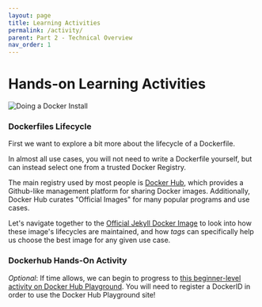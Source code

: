 ```yaml
---
layout: page
title: Learning Activities
permalink: /activity/
parent: Part 2 - Technical Overview
nav_order: 1
---
```


# Hands-on Learning Activities

![Doing a Docker Install](/figures/dockerinstall.png)

### Dockerfiles Lifecycle

First we want to explore a bit more about the lifecycle of a Dockerfile.

In almost all use cases, you will not need to write a Dockerfile yourself, but can instead select one from a trusted Docker Registry.

The main registry used by most people is [Docker Hub](http://hub.docker.com), which provides a Github-like management platform for sharing Docker images. Additionally, Docker Hub curates "Official Images" for many popular programs and use cases.

Let's navigate together to the [Official Jekyll Docker Image](http://hub.docker.com/r/jekyll/jekyll/tags) to look into how these image's lifecycles are maintained, and how *tags* can specifically help us choose the best image for any given use case.
<br/>

### Dockerhub Hands-On Activity

*Optional*: If time allows, we can begin to progress to [this beginner-level activity on Docker Hub Playground](https://training.play-with-docker.com/beginner-linux/). You will need to register a DockerID in order to use the Docker Hub Playground site!

<!---
### Installing Docker/Q&A

Even though mastering Docker can help you solve the many environment and dependency issues you'll come across in computing, getting Docker itself running on any given system can be quite a challenging task initially!

First, we're going to check in on everyone's install status, to see who already has Docker installed. (No worries if you don't, it's not required- just gaining an understanding of our experience levels!)

Next, if you're interested in getting started with your install *now*, we'll allot this time to step through [the first steps of installation, as designated here](install.md), and to answer any questions that arise when reviewing these instructions.

Additionally, [this thorough guide](https://www.ezzeddinabdullah.com/posts/penguins-in-docker-a-tutorial-on-why-we-use-docker) was just published yesterday, walking through the basics of Docker up to creating Dockerfiles from a data engineering perspective!
--->